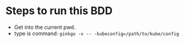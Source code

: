 # Steps to run this BDD

- Get into the current pwd.
- type is command: `ginkgo -v -- -kubeconfig=/path/to/kube/config`